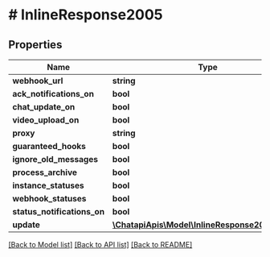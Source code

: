 # # InlineResponse2005

## Properties

Name | Type | Description | Notes
------------ | ------------- | ------------- | -------------
**webhook_url** | **string** |  | [optional]
**ack_notifications_on** | **bool** |  | [optional]
**chat_update_on** | **bool** |  | [optional]
**video_upload_on** | **bool** |  | [optional]
**proxy** | **string** |  | [optional]
**guaranteed_hooks** | **bool** |  | [optional]
**ignore_old_messages** | **bool** |  | [optional]
**process_archive** | **bool** |  | [optional]
**instance_statuses** | **bool** |  | [optional]
**webhook_statuses** | **bool** |  | [optional]
**status_notifications_on** | **bool** |  | [optional]
**update** | [**\ChatapiApis\Model\InlineResponse2005Update**](InlineResponse2005Update.md) |  |

[[Back to Model list]](../../README.md#models) [[Back to API list]](../../README.md#endpoints) [[Back to README]](../../README.md)
